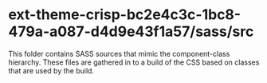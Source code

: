 # ext-theme-crisp-bc2e4c3c-1bc8-479a-a087-d4d9e43f1a57/sass/src

This folder contains SASS sources that mimic the component-class hierarchy. These files
are gathered in to a build of the CSS based on classes that are used by the build.
